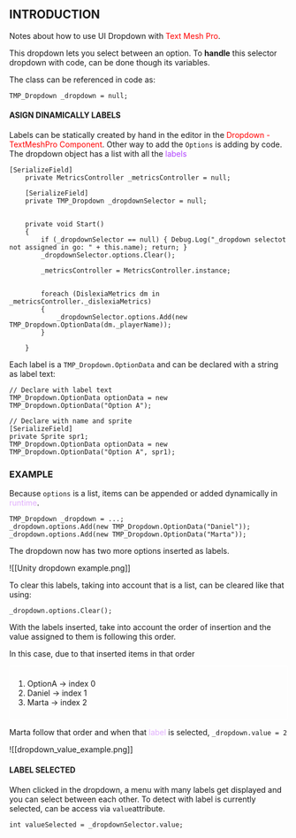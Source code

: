 ## INTRODUCTION 

Notes about how to use UI Dropdown with <span style="color:red"> Text Mesh Pro</span>. 

This dropdown lets you select between an option. 
To **handle** this selector dropdown with code, can be done though its variables.

The class can be referenced in code as: 

```CSHARP 
TMP_Dropdown _dropdown = null;
```


#### ASIGN DINAMICALLY LABELS

Labels can be statically created by hand in the editor in the <span style="color:red">Dropdown - TextMeshPro Component</span>. 
Other way to add the `Options` is adding by code. The dropdown object has a list with all the
<span style="color:#b042ff"> labels </span>

```CSHARP 
[SerializeField]
    private MetricsController _metricsController = null;

    [SerializeField]
    private TMP_Dropdown _dropdownSelector = null;


    private void Start()
    {
        if (_dropdownSelector == null) { Debug.Log("_dropdown selectot not assigned in go: " + this.name); return; }
        _dropdownSelector.options.Clear();

        _metricsController = MetricsController.instance;


        foreach (DislexiaMetrics dm in _metricsController._dislexiaMetrics)
        {
            _dropdownSelector.options.Add(new TMP_Dropdown.OptionData(dm._playerName));
        }

    }
```

Each label is a `TMP_Dropdown.OptionData` and can be declared with a string as label text: 

```CSHARP 
// Declare with label text 
TMP_Dropdown.OptionData optionData = new TMP_Dropdown.OptionData("Option A"); 

// Declare with name and sprite
[SerializeField]
private Sprite spr1; 
TMP_Dropdown.OptionData optionData = new TMP_Dropdown.OptionData("Option A", spr1); 
```

### EXAMPLE

Because `options` is a list, items can be appended or added dynamically in <span style="color:#e1affd">runtime</span>. 

```CSHARP
TMP_Dropdown _dropdown = ...;
_dropdown.options.Add(new TMP_Dropdown.OptionData("Daniel")); 
_dropdown.options.Add(new TMP_Dropdown.OptionData("Marta")); 
```

The dropdown now has two more options inserted as labels. 

![[Unity dropdown example.png]]


To clear this labels, taking into account that is a list, can be cleared like that using: 
```CSHARP 
_dropdown.options.Clear();
```

With the labels inserted, take into account the order of insertion and the value assigned to them is following this order. 

In this case, due to that inserted items in that order

<div style="border: 1px solid white; padding: 0.5rem; margin 1rem 0rem 0rem 1rem; "> 
<ol>
	<li>OptionA -> index 0</li>
	<li>Daniel    -> index 1</li> 
	<li>Marta     -> index 2</li> 
</ol>
</div>

Marta follow that order and when that <span style="color:#e1affd">label</span> is selected, `_dropdown.value = 2`

![[dropdown_value_example.png]]

#### LABEL SELECTED 

When clicked in the dropdown, a menu with many labels get displayed and you can select between each other. 
To detect with label is currently selected, can be access via `value`attribute. 

```CSHARP 
int valueSelected = _dropdownSelector.value; 
```


